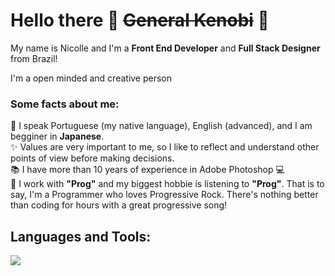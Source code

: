 # Hello there 👋 ~~General Kenobi~~ 🤖
<p align="left">My name is Nicolle and I'm a <strong>Front End Developer</strong> and <strong>Full Stack Designer</strong> from Brazil!</p>
<p align="left">I'm a open minded and creative person</p>

### Some facts about me:
<p align="left">
  💬  I speak Portuguese (my native language), English (advanced), and I am begginer in <strong>Japanese</strong>.<br>
  ✨  Values are very important to me, so I like to reflect and understand other points of view before making decisions.<br>
  📚  I have more than 10 years of experience in Adobe Photoshop 💻<br>
  🎸  I work with <strong>"Prog"</strong> and my biggest hobbie is listening to <strong>"Prog"</strong>. That is to say, I'm a Programmer who loves Progressive Rock. There's nothing better than coding for hours with a great progressive song!
</p>  

## Languages and Tools:

<img src="https://skillicons.dev/icons?i=react,js,ts,nodejs,mongodb,postgres,html,css,photoshop,illustrator,figma" /> 
